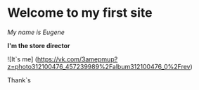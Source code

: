 # Welcome to my first site

*My name is Eugene*

__I'm the store director__

![It`s me] (https://vk.com/3amepmup?z=photo312100476_457239989%2Falbum312100476_0%2Frev)

Thank`s
